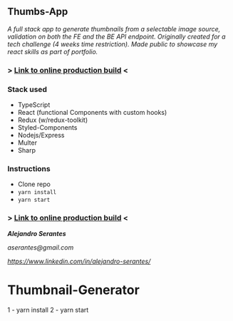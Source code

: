 ## Thumbs-App

_A full stack app to generate thumbnails from a selectable image source, validation on both the FE and the BE API endpoint. Originally created for a tech challenge (4 weeks time restriction). Made public to showcase my react skills as part of portfolio._

### > [Link to online production build](https://wee-thumbs-app.herokuapp.com/) <

### Stack used

- TypeScript
- React (functional Components with custom hooks)
- Redux (w/redux-toolkit)
- Styled-Components
- Nodejs/Express
- Multer
- Sharp

### Instructions

- Clone repo
- `yarn install`
- `yarn start`

### > [Link to online production build](https://wee-thumbs-app.herokuapp.com/) <

**_Alejandro Serantes_**

_aserantes@gmail.com_

_https://www.linkedin.com/in/alejandro-serantes/_

# Thumbnail-Generator

1 - yarn install
2 - yarn start

>
